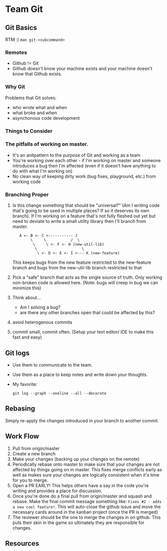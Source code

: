 Team Git
========

Git Basics
----------

RTM :) `man git-<subcommand>`

### Remotes ###

* Github != Git
* Github doesn't know your machine exists and your machine doesn't know that
  Github exists.

### Why Git ### 

Problems that Git solves:

  * who wrote what and when
  * what broke and when
  * asynchonous code development

### Things to Consider ###

### The pitfalls of working on master. ###
  
  * It's an anitpattern to the purpose of Git and working as a team
  * You're working over each other - if I'm working on master and someone
    introduces a bug then I'm affected (even if it doesn't have anything to do
    with what I'm working on)
  * No clean way of keeping dirty work (bug fixes, playground, etc.) from
    working code

### Branching Proper ###

1. Is this change something that should be "universal?" (Am I writing code
   that's going to be used in multiple places? If so it deserves its own
   branch). If I'm working on a feature that's not fully fleshed out yet but need to deviate to
   write a small utility library then I'll branch from master.

    ```
       A <- B <- C <----------- J 
            \     \           /  \
             \     \ <- F <- H (new-util-lib)
              \                    \ 
               \ <- D <- E <- I <--- K (new-feature)
    ```
    This keeps bugs from the new feature restricted to the new-feature branch
    and bugs from the new-util-lib branch restricted to that
           
  
1. Pick a "safe" branch that acts as the single source of truth. Only working
    non-broken code is allowed here. (Note: bugs will creep in bug we can minimize this)
1. Think about...
  
    * Am I solving a bug?
    * are there any other branches open that could be affected by this?
1. avoid heterogenous commits
1. commit small, commit often. (Setup your text editor/ IDE to make this fast
   and easy)


Git logs
--------

* Use them to communicate to the team.
* Use them as a place to keep notes and write down your thoughts.
* My favorite:

    ```
    git log --graph --oneline --all --decorate
    ```

Rebasing
--------

Simply re-apply the changes introduced in your branch to another commit.

Work Flow
---------

1. Pull from origin/master
1. Create a new branch
1. Make your changes (backing up your changes on the remote)
1. Periodically rebase onto master to make sure that your changes are not
   affected by things going on in master. This fixes merge conflicts early as
   well as makes sure your changes are logically consistent when it's time for
   you to merge.
1. Open a PR EARLY! This helps others have a say in the code you're writing and
   provides a place for discussion.
1. Once you're done do a final pull from origin/master and squash and rebase.
   Make the final commit message something like: `Fixes #2 - adds a new cool
   feature!`. This will auto-close the github issue and move the necessary 
   cards around in the kanban project (once the PR is merged)
1. The reviewer should be the one to merge the changes in on github. This puts
   their skin in the game so ultimately they are responsible for changes.

Resources
---------

[cheatsheet]: N/A

